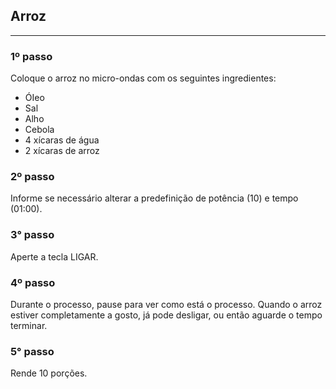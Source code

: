 ## Arroz

------

### 1º passo

Coloque o arroz no micro-ondas com os seguintes ingredientes: 

- ÓIeo
- Sal
- Alho
- Cebola
- 4 xícaras de água
- 2 xícaras de arroz

### 2º passo

Informe se necessário alterar a predefinição de potência (10) e tempo (01:00).

### 3° passo

Aperte a tecla LIGAR.

### 4º passo

Durante o processo, pause para ver como está o processo. Quando o arroz estiver completamente a gosto, já pode desligar, ou então aguarde o tempo terminar.

### 5° passo

Rende 10 porções.